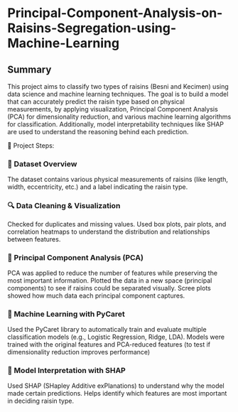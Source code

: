 # Principal-Component-Analysis-on-Raisins-Segregation-using-Machine-Learning
## Summary
This project aims to classify two types of raisins (Besni and Kecimen) using data science and machine learning techniques. The goal is to build a model that can accurately predict the raisin type based on physical measurements, by applying visualization, Principal Component Analysis (PCA) for dimensionality reduction, and various machine learning algorithms for classification. Additionally, model interpretability techniques like SHAP are used to understand the reasoning behind each prediction.
 
🧭 Project Steps: 

### 📌 Dataset Overview
The dataset contains various physical measurements of raisins (like length, width, eccentricity, etc.) and a label indicating the raisin type.

### 🔍 Data Cleaning & Visualization
Checked for duplicates and missing values.
Used box plots, pair plots, and correlation heatmaps to understand the distribution and relationships between features.

### 🧠 Principal Component Analysis (PCA)
PCA was applied to reduce the number of features while preserving the most important information.
Plotted the data in a new space (principal components) to see if raisins could be separated visually.
Scree plots showed how much data each principal component captures.

### 🤖 Machine Learning with PyCaret
Used the PyCaret library to automatically train and evaluate multiple classification models (e.g., Logistic Regression, Ridge, LDA).
Models were trained with the original features and PCA-reduced features (to test if dimensionality reduction improves performance)

### 🧠 Model Interpretation with SHAP
Used SHAP (SHapley Additive exPlanations) to understand why the model made certain predictions.
Helps identify which features are most important in deciding raisin type.



